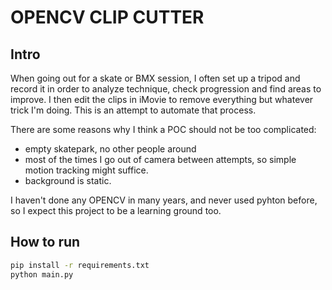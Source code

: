 # OPENCV CLIP CUTTER

## Intro
When going out for a skate or BMX session, I often set up a tripod and record
it in order to analyze technique, check progression and find areas to improve. 
I then edit the clips in iMovie to remove everything but whatever trick I'm
doing. This is an attempt to automate that process. 

There are some reasons why I think a POC should not be too complicated:
- empty skatepark, no other people around
- most of the times I go out of camera between attempts, so simple motion
  tracking might suffice.
- background is static. 

I haven't done any OPENCV in many years, and never used pyhton before, so I
expect this project to be a learning ground too. 


## How to run

```bash
pip install -r requirements.txt
python main.py
```
